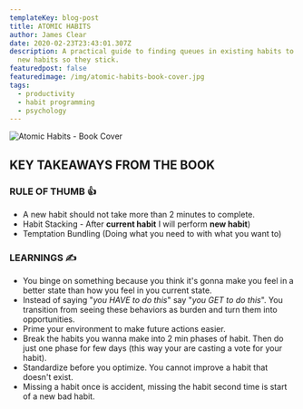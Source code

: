 ```yaml
---
templateKey: blog-post
title: ATOMIC HABITS
author: James Clear
date: 2020-02-23T23:43:01.307Z
description: A practical guide to finding queues in existing habits to insert
  new habits so they stick.
featuredpost: false
featuredimage: /img/atomic-habits-book-cover.jpg
tags:
  - productivity
  - habit programming
  - psychology
---
```


![Atomic Habits - Book Cover](/img/atomic-habits-book-cover.jpg)

## KEY TAKEAWAYS FROM THE BOOK

### RULE OF THUMB 👍

-   A new habit should not take more than 2 minutes to complete.
-   Habit Stacking - After **current habit** I will perform **new habit**)
-   Temptation Bundling (Doing what you need to with what you want to)

### LEARNINGS ✍️

-   You binge on something because you think it's gonna make you feel in a better state than how you feel in you current state.
-   Instead of saying "_you HAVE to do this_" say "_you GET to do this_". You transition from seeing these behaviors as burden and turn them into opportunities.
-   Prime your environment to make future actions easier.
-   Break the habits you wanna make into 2 min phases of habit. Then do just one phase for few days (this way your are casting a vote for your habit).
-   Standardize before you optimize. You cannot improve a habit that doesn't exist.
-   Missing a habit once is accident, missing the habit second time is start of a new bad habit.
